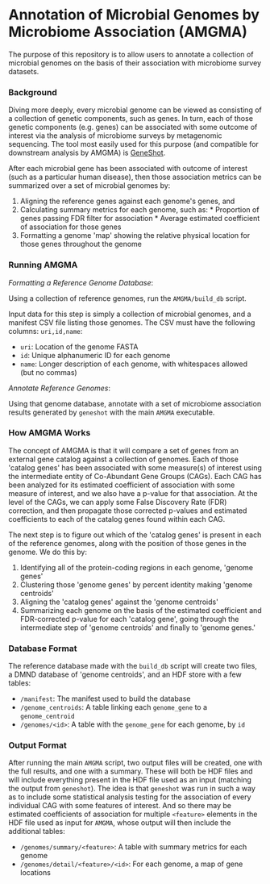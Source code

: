 # Annotation of Microbial Genomes by Microbiome Association (AMGMA)

The purpose of this repository is to allow users to annotate a collection of
microbial genomes on the basis of their association with microbiome survey
datasets. 

### Background

Diving more deeply, every microbial genome can be viewed as consisting of a
collection of genetic components, such as genes. In turn, each of those genetic
components (e.g. genes) can be associated with some outcome of interest via
the analysis of microbiome surveys by metagenomic sequencing. The tool most easily
used for this purpose (and compatible for downstream analysis by AMGMA) is
[GeneShot](https://www.github.com/Golob-Minot/GeneShot).

After each microbial gene has been associated with outcome of interest (such
as a particular human disease), then those association metrics can be summarized
over a set of microbial genomes by:

  1. Aligning the reference genes against each genome's genes, and
  2. Calculating summary metrics for each genome, such as:
    * Proportion of genes passing FDR filter for association
    * Average estimated coefficient of association for those genes
  3. Formatting a genome 'map' showing the relative physical location for those genes throughout the genome

### Running AMGMA

_Formatting a Reference Genome Database_:

Using a collection of reference genomes, run the `AMGMA/build_db` script.

Input data for this step is simply a collection of microbial genomes, and
a manifest CSV file listing those genomes. The CSV must have the following
columns: `uri,id,name`:

  * `uri`: Location of the genome FASTA
  * `id`: Unique alphanumeric ID for each genome
  * `name`: Longer description of each genome, with whitespaces allowed (but no commas)

_Annotate Reference Genomes_:

Using that genome database, annotate with a set of microbiome association results
generated by `geneshot` with the main `AMGMA` executable.

### How AMGMA Works

The concept of AMGMA is that it will compare a set of genes from an external
gene catalog against a collection of genomes. Each of those 'catalog genes'
has been associated with some measure(s) of interest using the intermediate
entity of Co-Abundant Gene Groups (CAGs). Each CAG has been analyzed for its
estimated coefficient of association with some measure of interest, and we
also have a p-value for that association. At the level of the CAGs, we can
apply some False Discovery Rate (FDR) correction, and then propagate those
corrected p-values and estimated coefficients to each of the catalog genes
found within each CAG.

The next step is to figure out which of the 'catalog genes' is present in each
of the reference genomes, along with the position of those genes in the genome.
We do this by:
  1. Identifying all of the protein-coding regions in each genome, 'genome genes'
  2. Clustering those 'genome genes' by percent identity making 'genome centroids'
  3. Aligning the 'catalog genes' against the 'genome centroids'
  4. Summarizing each genome on the basis of the estimated coefficient and 
  FDR-corrected p-value for each 'catalog gene', going through the intermediate
  step of 'genome centroids' and finally to 'genome genes.'

### Database Format

The reference database made with the `build_db` script will create two files,
a DMND database of 'genome centroids', and an HDF store with a few tables:

  * `/manifest`: The manifest used to build the database
  * `/genome_centroids`: A table linking each `genome_gene` to a `genome_centroid`
  * `/genomes/<id>`: A table with the `genome_gene` for each genome, by `id`


### Output Format

After running the main `AMGMA` script, two output files will be created, one
with the full results, and one with a summary. These will both be HDF files
and will include everything present in the HDF file used as an input (matching
the output from `geneshot`). The idea is that `geneshot` was run in such a way
as to include some statistical analysis testing for the association of every
individual CAG with some features of interest. And so there may be estimated
coefficients of association for multiple `<feature>` elements in the HDF file
used as input for `AMGMA`, whose output will then include the additional tables:

  * `/genomes/summary/<feature>`: A table with summary metrics for each genome
  * `/genomes/detail/<feature>/<id>`: For each genome, a map of gene locations
